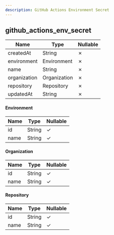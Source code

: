 ```yaml
---
description: GitHub Actions Environment Secret
---
```

github_actions_env_secret
-------------------------

| **Name**     | **Type**     | **Nullable** |
| ------------ | ------------ | ------------ |
| createdAt    | String       | &cross;      |
| environment  | Environment  | &cross;      |
| name         | String       | &cross;      |
| organization | Organization | &cross;      |
| repository   | Repository   | &cross;      |
| updatedAt    | String       | &cross;      |

#### Environment
| **Name** | **Type** | **Nullable** |
| -------- | -------- | ------------ |
| id       | String   | &check;      |
| name     | String   | &check;      |

#### Organization
| **Name** | **Type** | **Nullable** |
| -------- | -------- | ------------ |
| id       | String   | &check;      |
| name     | String   | &check;      |

#### Repository
| **Name** | **Type** | **Nullable** |
| -------- | -------- | ------------ |
| id       | String   | &check;      |
| name     | String   | &check;      |
